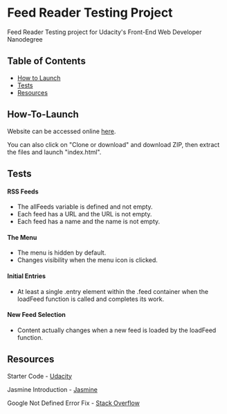 # Feed Reader Testing Project

Feed Reader Testing project for Udacity's Front-End Web Developer Nanodegree

## Table of Contents

- [How to Launch](#How-To-Launch)
- [Tests](#Tests)
- [Resources](#Resources)

## How-To-Launch

Website can be accessed online [here](https://kaahlan.github.io/feed-reader-testing/).

You can also click on "Clone or download" and download ZIP, then extract the files and launch "index.html".

## Tests

#### RSS Feeds
- The allFeeds variable is defined and not empty.
- Each feed has a URL and the URL is not empty.
- Each feed has a name and the name is not empty.

#### The Menu
- The menu is hidden by default.
- Changes visibility when the menu icon is clicked.

#### Initial Entries
- At least a single .entry element within the .feed container when the loadFeed function is called and completes its work.

#### New Feed Selection
- Content actually changes when a new feed is loaded by the loadFeed function.

## Resources

Starter Code - [Udacity](https://github.com/udacity/frontend-nanodegree-feedreader)

Jasmine Introduction - [Jasmine](https://jasmine.github.io/2.0/introduction.html)

Google Not Defined Error Fix - [Stack Overflow](https://stackoverflow.com/questions/12500654/uncaught-referenceerror-google-is-not-defined)
